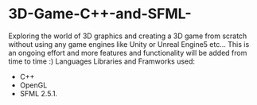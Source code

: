 # 3D-Game-C++-and-SFML-
Exploring the world of 3D graphics and creating a 3D game from scratch without using any game engines like Unity or Unreal Engine5 etc...
This is an ongoing effort and more features and functionality will be added from time to time :)
Languages Libraries and Framworks used:
- C++
- OpenGL
- SFML 2.5.1.
